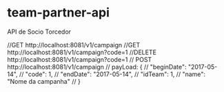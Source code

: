 # team-partner-api
API de Socio Torcedor

//GET http://localhost:8081/v1/campaign
//GET http://localhost:8081/v1/campaign?code=1
//DELETE http://localhost:8081/v1/campaign?code=1
//  POST http://localhost:8081/v1/campaign
//  payLoad: {
//      "beginDate": "2017-05-14",
//      "code": 1,
//      "endDate": "2017-05-14",
//      "idTeam": 1,
//      "name": "Nome da campanha"
//  }


